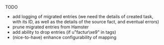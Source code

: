 TODO

* add logging of migrated entries (we need the details of created task, with its ID, as well as the details of the source fact, and eventual errors)
* prune migrated entries from Hamster
* add ability to drop entries (if u"factur\xe9" in tags)
* (nice-to-have) enhance configurability of mapping